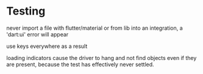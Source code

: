 # Testing

never import a file with flutter/material or from lib into an integration, a 'dart:ui' error will appear

use keys everywhere as a result

loading indicators cause the driver to hang and not find objects even if they are present, because the test has effectively never settled.

